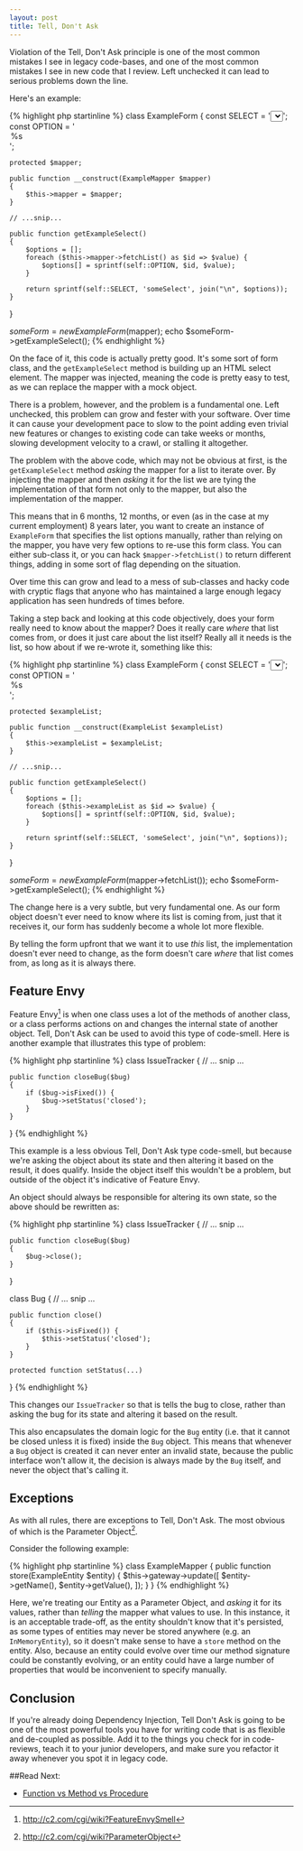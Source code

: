 ```yaml
---
layout: post
title: Tell, Don't Ask
---
```


Violation of the Tell, Don't Ask principle is one of the most common mistakes I see in legacy code-bases, and one of the most common mistakes I see in new code that I review.  Left unchecked it can lead to serious problems down the line.

Here's an example:

{% highlight php startinline %}
class ExampleForm
{
    const SELECT = '<select name="%s">%s</select>';
    const OPTION = '<option value="%s">%s</option>';

    protected $mapper;

    public function __construct(ExampleMapper $mapper)
    {
        $this->mapper = $mapper;
    }

    // ...snip...

    public function getExampleSelect()
    {
        $options = [];
        foreach ($this->mapper->fetchList() as $id => $value) {
            $options[] = sprintf(self::OPTION, $id, $value);
        }

        return sprintf(self::SELECT, 'someSelect', join("\n", $options));
    }
}

$someForm = new ExampleForm($mapper);
echo $someForm->getExampleSelect();
{% endhighlight %}

On the face of it, this code is actually pretty good.  It's some sort of form class, and the `getExampleSelect` method is building up an HTML select element.  The mapper was injected, meaning the code is pretty easy to test, as we can replace the mapper with a mock object.

There is a problem, however, and the problem is a fundamental one.  Left unchecked, this problem can grow and fester with your software.  Over time it can cause your development pace to slow to the point adding even trivial new features or changes to existing code can take weeks or months, slowing development velocity to a crawl, or stalling it altogether.

The problem with the above code, which may not be obvious at first, is the `getExampleSelect` method _asking_ the mapper for a list to iterate over. By injecting the mapper and then _asking_ it for the list we are tying the implementation of that form not only to the mapper, but also the implementation of the mapper.

This means that in 6 months, 12 months, or even (as in the case at my current employment) 8 years later, you want to create an instance of `ExampleForm` that specifies the list options manually, rather than relying on the mapper, you have very few options to re-use this form class.  You can either sub-class it, or you can hack `$mapper->fetchList()` to return different things, adding in some sort of flag depending on the situation.

Over time this can grow and lead to a mess of sub-classes and hacky code with cryptic flags that anyone who has maintained a large enough legacy application has seen hundreds of times before.

Taking a step back and looking at this code objectively, does your form really need to know about the mapper?  Does it really care _where_ that list comes from, or does it just care about the list itself?  Really all it needs is the list, so how about if we re-wrote it, something like this:

{% highlight php startinline %}
class ExampleForm
{
    const SELECT = '<select name="%s">%s</select>';
    const OPTION = '<option value="%s">%s</option>';

    protected $exampleList;

    public function __construct(ExampleList $exampleList)
    {
        $this->exampleList = $exampleList;
    }

    // ...snip...

    public function getExampleSelect()
    {
        $options = [];
        foreach ($this->exampleList as $id => $value) {
            $options[] = sprintf(self::OPTION, $id, $value);
        }

        return sprintf(self::SELECT, 'someSelect', join("\n", $options));
    }
}

$someForm = new ExampleForm($mapper->fetchList());
echo $someForm->getExampleSelect();
{% endhighlight %}

The change here is a very subtle, but very fundamental one.  As our form object doesn't ever need to know where its list is coming from, just that it receives it, our form has suddenly become a whole lot more flexible.

By telling the form upfront that we want it to use _this_ list, the implementation doesn't ever need to change, as the form doesn't care _where_ that list comes from, as long as it is always there.

Feature Envy
------------

Feature Envy[^1] is when one class uses a lot of the methods of another class, or a class performs actions on and changes the internal state of another object.  Tell, Don't Ask can be used to avoid this type of code-smell.  Here is another example that illustrates this type of problem:

{% highlight php startinline %}
class IssueTracker
{
    // ... snip ...

    public function closeBug($bug)
    {
        if ($bug->isFixed()) {
            $bug->setStatus('closed');
        }
    }
}
{% endhighlight %}

This example is a less obvious Tell, Don't Ask type code-smell, but because we're asking the object about its state and then altering it based on the result, it does qualify.  Inside the object itself this wouldn't be a problem, but outside of the object it's indicative of Feature Envy.

An object should always be responsible for altering its own state, so the above should be rewritten as:

{% highlight php startinline %}
class IssueTracker
{
    // ... snip ...

    public function closeBug($bug)
    {
        $bug->close();
    }
}

class Bug
{
    // ... snip ...

    public function close()
    {
        if ($this->isFixed()) {
            $this->setStatus('closed');
        }
    }

    protected function setStatus(...)
}
{% endhighlight %}

This changes our `IssueTracker` so that is tells the bug to close, rather than asking the bug for its state and altering it based on the result.

This also encapsulates the domain logic for the `Bug` entity (i.e. that it cannot be closed unless it is fixed) inside the `Bug` object.  This means that whenever a `Bug` object is created it can never enter an invalid state, because the public interface won't allow it, the decision is always made by the `Bug` itself, and never the object that's calling it.

Exceptions
----------

As with all rules, there are exceptions to Tell, Don't Ask.  The most obvious of which is the Parameter Object[^2].

Consider the following example:

{% highlight php startinline %}
class ExampleMapper
{
    public function store(ExampleEntity $entity)
    {
        $this->gateway->update([
            $entity->getName(),
            $entity->getValue(),
        ]);
    }
}
{% endhighlight %}

Here, we're treating our Entity as a Parameter Object, and  _asking_ it for its values, rather than _telling_ the mapper what values to use.  In this instance, it is an acceptable trade-off, as the entity shouldn't know that it's persisted, as some types of entities may never be stored anywhere (e.g. an `InMemoryEntity`), so it doesn't make sense to have a `store` method on the entity. Also, because an entity could evolve over time our method signature could be constantly evolving, or an entity could have a large number of properties that would be inconvenient to specify manually.

Conclusion
----------

If you're already doing Dependency Injection, Tell Don't Ask is going to be one of the most powerful tools you have for writing code that is as flexible and de-coupled as possible.  Add it to the things you check for in code-reviews, teach it to your junior developers, and make sure you refactor it away whenever you spot it in legacy code.

##Read Next:

* [Function vs Method vs Procedure](/2013/09/27/function-method-procedure.html)

[^1]: http://c2.com/cgi/wiki?FeatureEnvySmell
[^2]: http://c2.com/cgi/wiki?ParameterObject
